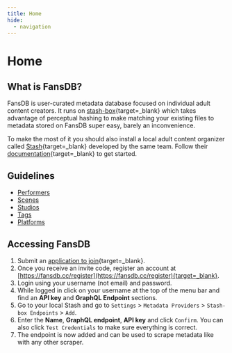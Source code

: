 ```yaml
---
title: Home
hide:
  - navigation
---
```


# Home

## What is FansDB?

FansDB is user-curated metadata database focused on individual adult content creators. It runs on [stash-box](https://github.com/stashapp/stash-box){target=_blank} which takes advantage of perceptual hashing to make matching your existing files to metadata stored on FansDB super easy, barely an inconvenience. 

To make the most of it you should also install a local adult content organizer called [Stash](https://github.com/stashapp/stash){target=_blank} developed by the same team. Follow their [documentation](https://docs.stashapp.cc/getting-started/){target=_blank} to get started.

## Guidelines

- [Performers](performers.md)
- [Scenes](scenes.md)
- [Studios](studios.md)
- [Tags](tags.md)
- [Platforms](platforms.md)

## Accessing FansDB

1. Submit an [application to join](https://cryptpad.fr/form/#/2/form/view/YfCcSl4CTKvvNyMyAS17YdEy2VRNOLP-zKLZ2kcUdrU/){target=_blank}.
2. Once you receive an invite code, register an account at [https://fansdb.cc/register](https://fansdb.cc/register){target=_blank}.
3. Login using your username (not email) and password. 
4. While logged in click on your username at the top of the menu bar and find an **API key** and **GraphQL Endpoint** sections. 
5. Go to your local Stash and go to `Settings` > `Metadata Providers` > `Stash-box Endpoints` > `Add`.
6. Enter the **Name**, **GraphQL endpoint**, **API key** and click `Confirm`. You can also click `Test Credentials` to make sure everything is correct.
7. The endpoint is now added and can be used to scrape metadata like with any other scraper. 